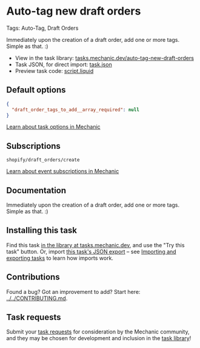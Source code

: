 # Auto-tag new draft orders

Tags: Auto-Tag, Draft Orders

Immediately upon the creation of a draft order, add one or more tags. Simple as that. :)

* View in the task library: [tasks.mechanic.dev/auto-tag-new-draft-orders](https://tasks.mechanic.dev/auto-tag-new-draft-orders)
* Task JSON, for direct import: [task.json](../../tasks/auto-tag-new-draft-orders.json)
* Preview task code: [script.liquid](./script.liquid)

## Default options

```json
{
  "draft_order_tags_to_add__array_required": null
}
```

[Learn about task options in Mechanic](https://learn.mechanic.dev/core/tasks/options)

## Subscriptions

```liquid
shopify/draft_orders/create
```

[Learn about event subscriptions in Mechanic](https://learn.mechanic.dev/core/tasks/subscriptions)

## Documentation

Immediately upon the creation of a draft order, add one or more tags. Simple as that. :)

## Installing this task

Find this task [in the library at tasks.mechanic.dev](https://tasks.mechanic.dev/auto-tag-new-draft-orders), and use the "Try this task" button. Or, import [this task's JSON export](../../tasks/auto-tag-new-draft-orders.json) – see [Importing and exporting tasks](https://learn.mechanic.dev/core/tasks/import-and-export) to learn how imports work.

## Contributions

Found a bug? Got an improvement to add? Start here: [../../CONTRIBUTING.md](../../CONTRIBUTING.md).

## Task requests

Submit your [task requests](https://mechanic.canny.io/task-requests) for consideration by the Mechanic community, and they may be chosen for development and inclusion in the [task library](https://tasks.mechanic.dev/)!
